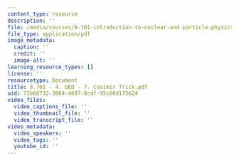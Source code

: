 ```yaml
---
content_type: resource
description: ''
file: /media/courses/8-701-introduction-to-nuclear-and-particle-physics-fall-2020/8701-4-qed-7-casimir-trick.pdf
file_type: application/pdf
image_metadata:
  caption: ''
  credit: ''
  image-alt: ''
learning_resource_types: []
license: ''
resourcetype: Document
title: 8.701 - 4. QED - 7. Casimir Trick.pdf
uid: 71b68732-3064-4697-8cdf-95c60d175624
video_files:
  video_captions_file: ''
  video_thumbnail_file: ''
  video_transcript_file: ''
video_metadata:
  video_speakers: ''
  video_tags: ''
  youtube_id: ''
---
```

